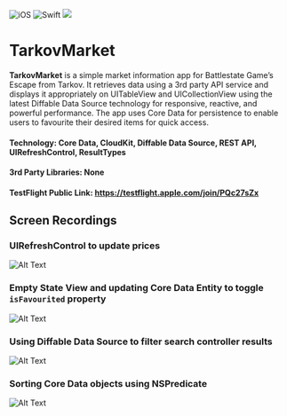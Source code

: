 ![iOS](https://img.shields.io/badge/iOS-13%20-blue)
![Swift](https://img.shields.io/badge/Swift-5-orange?logo=Swift&logoColor=white)
<a href="https://twitter.com/intent/follow?screen_name=ChrisSong"><img src="https://img.shields.io/badge/@chriisong-x?color=08a0e9&logo=twitter&logoColor=white" /></a>

# TarkovMarket
**TarkovMarket** is a simple market information app for Battlestate Game’s Escape from Tarkov. It retrieves data using a 3rd party API service and displays it appropriately on UITableView and UICollectionView using the latest Diffable Data Source technology for responsive, reactive, and powerful performance. The app uses Core Data for persistence to enable users to favourite their desired items for quick access.

#### Technology: Core Data, CloudKit, Diffable Data Source, REST API, UIRefreshControl, ResultTypes
#### 3rd Party Libraries: None
#### TestFlight Public Link: https://testflight.apple.com/join/PQc27sZx

## Screen Recordings

### UIRefreshControl to update prices 
![Alt Text](Gifs/UIRefreshControl.gif)

### Empty State View and updating Core Data Entity to toggle `isFavourited` property
![Alt Text](Gifs/EmptyState.gif)

### Using Diffable Data Source to filter search controller results
![Alt Text](Gifs/Diffing.gif)

### Sorting Core Data objects using NSPredicate
![Alt Text](Gifs/Sorting.gif)
